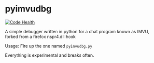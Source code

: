 pyimvudbg 
=========
[![Code Health](https://landscape.io/github/0xicl33n/pyimvudbg/unstable/landscape.svg?style=flat)](https://landscape.io/github/0xicl33n/pyimvudbg/unstable)

A simple debugger written in python for a chat program known as IMVU, forked from a firefox nspr4.dll hook

Usage:
Fire up the one named `pyimvudbg.py`

Everything is experimental and breaks often.

